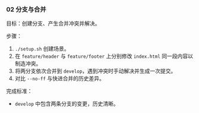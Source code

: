 ### 02 分支与合并

目标：创建分支、产生合并冲突并解决。

步骤：
1) `./setup.sh` 创建场景。
2) 在 `feature/header` 与 `feature/footer` 上分别修改 `index.html` 同一段内容以制造冲突。
3) 将两分支依次合并到 `develop`，遇到冲突时手动解决并生成一次提交。
4) 对比 `--no-ff` 与快进合并的历史差异。

完成标准：
- `develop` 中包含两条分支的变更，历史清晰。


